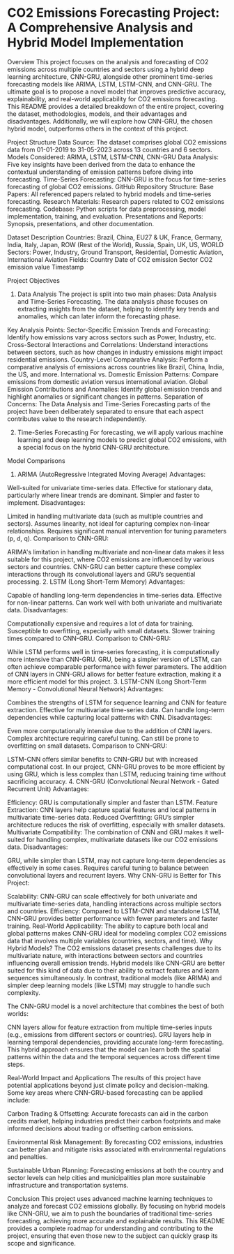 # CO2 Emissions Forecasting Project: A Comprehensive Analysis and Hybrid Model Implementation

Overview
This project focuses on the analysis and forecasting of CO2 emissions across multiple countries and sectors using a hybrid deep learning architecture, CNN-GRU, alongside other prominent time-series forecasting models like ARIMA, LSTM, LSTM-CNN, and CNN-GRU. The ultimate goal is to propose a novel model that improves predictive accuracy, explainability, and real-world applicability for CO2 emissions forecasting. This README provides a detailed breakdown of the entire project, covering the dataset, methodologies, models, and their advantages and disadvantages. Additionally, we will explore how CNN-GRU, the chosen hybrid model, outperforms others in the context of this project.

Project Structure
Data Source: The dataset comprises global CO2 emissions data from 01-01-2019 to 31-05-2023 across 13 countries and 6 sectors.
Models Considered: ARIMA, LSTM, LSTM-CNN, CNN-GRU
Data Analysis: Five key insights have been derived from the data to enhance the contextual understanding of emission patterns before diving into forecasting.
Time-Series Forecasting: CNN-GRU is the focus for time-series forecasting of global CO2 emissions.
GitHub Repository Structure:
Base Papers: All referenced papers related to hybrid models and time-series forecasting.
Research Materials: Research papers related to CO2 emissions forecasting.
Codebase: Python scripts for data preprocessing, model implementation, training, and evaluation.
Presentations and Reports: Synopsis, presentations, and other documentation.

Dataset Description
Countries: Brazil, China, EU27 & UK, France, Germany, India, Italy, Japan, ROW (Rest of the World), Russia, Spain, UK, US, WORLD
Sectors: Power, Industry, Ground Transport, Residential, Domestic Aviation, International Aviation
Fields:
Country
Date of CO2 emission
Sector
CO2 emission value
Timestamp

Project Objectives
1. Data Analysis
The project is split into two main phases: Data Analysis and Time-Series Forecasting. The data analysis phase focuses on extracting insights from the dataset, helping to identify key trends and anomalies, which can later inform the forecasting phase.

Key Analysis Points:
Sector-Specific Emission Trends and Forecasting: Identify how emissions vary across sectors such as Power, Industry, etc.
Cross-Sectoral Interactions and Correlations: Understand interactions between sectors, such as how changes in industry emissions might impact residential emissions.
Country-Level Comparative Analysis: Perform a comparative analysis of emissions across countries like Brazil, China, India, the US, and more.
International vs. Domestic Emission Patterns: Compare emissions from domestic aviation versus international aviation.
Global Emission Contributions and Anomalies: Identify global emission trends and highlight anomalies or significant changes in patterns.
Separation of Concerns:
The Data Analysis and Time-Series Forecasting parts of the project have been deliberately separated to ensure that each aspect contributes value to the research independently.

2. Time-Series Forecasting
For forecasting, we will apply various machine learning and deep learning models to predict global CO2 emissions, with a special focus on the hybrid CNN-GRU architecture.

Model Comparisons
1. ARIMA (AutoRegressive Integrated Moving Average)
Advantages:

Well-suited for univariate time-series data.
Effective for stationary data, particularly where linear trends are dominant.
Simpler and faster to implement.
Disadvantages:

Limited in handling multivariate data (such as multiple countries and sectors).
Assumes linearity, not ideal for capturing complex non-linear relationships.
Requires significant manual intervention for tuning parameters (p, d, q).
Comparison to CNN-GRU:

ARIMA's limitation in handling multivariate and non-linear data makes it less suitable for this project, where CO2 emissions are influenced by various sectors and countries. CNN-GRU can better capture these complex interactions through its convolutional layers and GRU’s sequential processing.
2. LSTM (Long Short-Term Memory)
Advantages:

Capable of handling long-term dependencies in time-series data.
Effective for non-linear patterns.
Can work well with both univariate and multivariate data.
Disadvantages:

Computationally expensive and requires a lot of data for training.
Susceptible to overfitting, especially with small datasets.
Slower training times compared to CNN-GRU.
Comparison to CNN-GRU:

While LSTM performs well in time-series forecasting, it is computationally more intensive than CNN-GRU. GRU, being a simpler version of LSTM, can often achieve comparable performance with fewer parameters. The addition of CNN layers in CNN-GRU allows for better feature extraction, making it a more efficient model for this project.
3. LSTM-CNN (Long Short-Term Memory - Convolutional Neural Network)
Advantages:

Combines the strengths of LSTM for sequence learning and CNN for feature extraction.
Effective for multivariate time-series data.
Can handle long-term dependencies while capturing local patterns with CNN.
Disadvantages:

Even more computationally intensive due to the addition of CNN layers.
Complex architecture requiring careful tuning.
Can still be prone to overfitting on small datasets.
Comparison to CNN-GRU:

LSTM-CNN offers similar benefits to CNN-GRU but with increased computational cost. In our project, CNN-GRU proves to be more efficient by using GRU, which is less complex than LSTM, reducing training time without sacrificing accuracy.
4. CNN-GRU (Convolutional Neural Network - Gated Recurrent Unit)
Advantages:

Efficiency: GRU is computationally simpler and faster than LSTM.
Feature Extraction: CNN layers help capture spatial features and local patterns in multivariate time-series data.
Reduced Overfitting: GRU’s simpler architecture reduces the risk of overfitting, especially with smaller datasets.
Multivariate Compatibility: The combination of CNN and GRU makes it well-suited for handling complex, multivariate datasets like our CO2 emissions data.
Disadvantages:

GRU, while simpler than LSTM, may not capture long-term dependencies as effectively in some cases.
Requires careful tuning to balance between convolutional layers and recurrent layers.
Why CNN-GRU is Better for This Project:

Scalability: CNN-GRU can scale effectively for both univariate and multivariate time-series data, handling interactions across multiple sectors and countries.
Efficiency: Compared to LSTM-CNN and standalone LSTM, CNN-GRU provides better performance with fewer parameters and faster training.
Real-World Applicability: The ability to capture both local and global patterns makes CNN-GRU ideal for modeling complex CO2 emissions data that involves multiple variables (countries, sectors, and time).
Why Hybrid Models?
The CO2 emissions dataset presents challenges due to its multivariate nature, with interactions between sectors and countries influencing overall emission trends. Hybrid models like CNN-GRU are better suited for this kind of data due to their ability to extract features and learn sequences simultaneously. In contrast, traditional models (like ARIMA) and simpler deep learning models (like LSTM) may struggle to handle such complexity.

The CNN-GRU model is a novel architecture that combines the best of both worlds:

CNN layers allow for feature extraction from multiple time-series inputs (e.g., emissions from different sectors or countries).
GRU layers help in learning temporal dependencies, providing accurate long-term forecasting.
This hybrid approach ensures that the model can learn both the spatial patterns within the data and the temporal sequences across different time steps.

Real-World Impact and Applications
The results of this project have potential applications beyond just climate policy and decision-making. Some key areas where CNN-GRU-based forecasting can be applied include:

Carbon Trading & Offsetting: Accurate forecasts can aid in the carbon credits market, helping industries predict their carbon footprints and make informed decisions about trading or offsetting carbon emissions.

Environmental Risk Management: By forecasting CO2 emissions, industries can better plan and mitigate risks associated with environmental regulations and penalties.

Sustainable Urban Planning: Forecasting emissions at both the country and sector levels can help cities and municipalities plan more sustainable infrastructure and transportation systems.

Conclusion
This project uses advanced machine learning techniques to analyze and forecast CO2 emissions globally. By focusing on hybrid models like CNN-GRU, we aim to push the boundaries of traditional time-series forecasting, achieving more accurate and explainable results. This README provides a complete roadmap for understanding and contributing to the project, ensuring that even those new to the subject can quickly grasp its scope and significance.
